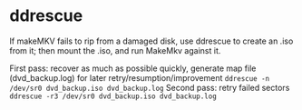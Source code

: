 # ddrescue

If makeMKV fails to rip from a damaged disk, use ddrescue to create an .iso from it; then mount the .iso, and run MakeMkv against it.

First pass: recover as much as possible quickly, generate map file (dvd_backup.log) for later retry/resumption/improvement
`ddrescue -n /dev/sr0 dvd_backup.iso dvd_backup.log`
Second pass: retry failed sectors
`ddrescue -r3 /dev/sr0 dvd_backup.iso dvd_backup.log`


